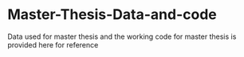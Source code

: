 # Master-Thesis-Data-and-code
Data used for master thesis and the working code for master thesis is provided here for reference
